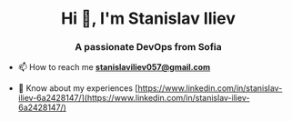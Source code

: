<h1 align="center">Hi 👋, I'm Stanislav Iliev</h1>
<h3 align="center">A passionate DevOps from Sofia</h3>

- 📫 How to reach me **stanislaviliev057@gmail.com**

- 📄 Know about my experiences [https://www.linkedin.com/in/stanislav-iliev-6a2428147/](https://www.linkedin.com/in/stanislav-iliev-6a2428147/)
